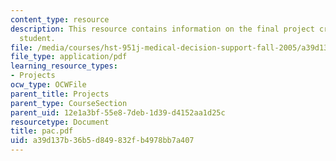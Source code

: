 ```yaml
---
content_type: resource
description: This resource contains information on the final project created by the
  student.
file: /media/courses/hst-951j-medical-decision-support-fall-2005/a39d137b36b5d849832fb4978bb7a407_pac.pdf
file_type: application/pdf
learning_resource_types:
- Projects
ocw_type: OCWFile
parent_title: Projects
parent_type: CourseSection
parent_uid: 12e1a3bf-55e8-7deb-1d39-d4152aa1d25c
resourcetype: Document
title: pac.pdf
uid: a39d137b-36b5-d849-832f-b4978bb7a407
---
```


